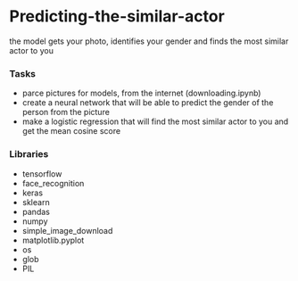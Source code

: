 # Predicting-the-similar-actor

the model gets your photo, identifies your gender and finds the most similar actor to you

### Tasks
- parce pictures for models, from the internet (downloading.ipynb)
- create a neural network that will be able to predict the gender of the person from the picture
- make a logistic regression that will find the most similar actor to you and get the mean cosine score

### Libraries
- tensorflow
- face_recognition
- keras
- sklearn
- pandas
- numpy
- simple_image_download
- matplotlib.pyplot
- os
- glob
- PIL
